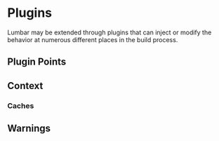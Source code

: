 # Plugins

Lumbar may be extended through plugins that can inject or modify the behavior at numerous different
places in the build process.

## Plugin Points

## Context

### Caches

## Warnings

